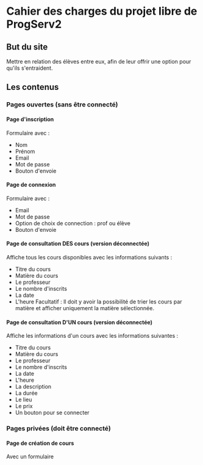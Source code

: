 # Cahier des charges du projet libre de ProgServ2

## But du site
Mettre en relation des élèves entre eux, afin de leur offrir une option pour qu'ils s'entraident.

## Les contenus
### Pages ouvertes (sans être connecté)
#### Page d'inscription
Formulaire avec :
* Nom
* Prénom
* Email
* Mot de passe
* Bouton d'envoie

#### Page de connexion
Formulaire avec :
* Email
* Mot de passe
* Option de choix de connection : prof ou élève
* Bouton d'envoie

#### Page de consultation DES cours (version déconnectée)
Affiche tous les cours disponibles avec les informations suivants :
* Titre du cours
* Matière du cours
* Le professeur
* Le nombre d'inscrits
* La date
* L'heure
Facultatif : Il doit y avoir la possibilité de trier les cours par matière et afficher uniquement la matière sélectionnée.

#### Page de consultation D'UN cours (version déconnectée)
Affiche les informations d'un cours avec les informations suivantes :
* Titre du cours
* Matière du cours
* Le professeur
* Le nombre d'inscrits
* La date
* L'heure
* La description
* La durée
* Le lieu
* Le prix
* Un bouton pour se connecter

### Pages privées (doit être connecté)
#### Page de création de cours
Avec un formulaire 